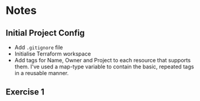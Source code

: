# Notes

## Initial Project Config
- Add `.gitignore` file
- Initialise Terraform workspace
- Add tags for Name, Owner and Project to each resource that supports them. I've used a map-type variable to contain the basic, repeated tags in a reusable manner.

## Exercise 1
